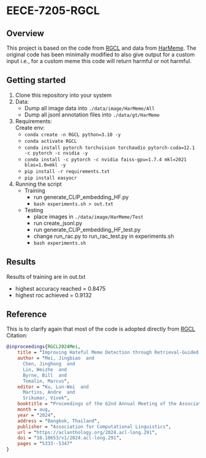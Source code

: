 # EECE-7205-RGCL

## Overview
This project is based on the code from [RGCL](https://github.com/JingbiaoMei/RGCL/tree/main) and data from [HarMeme](https://github.com/di-dimitrov/mmf/tree/master/data/datasets/memes/defaults). The original code has been minimally modified to also give output for a custom input i.e., for a custom meme this code will return harmful or not harmful.

## Getting started
1. Clone this repository into your system
2. Data:
   - Dump all image data into `./data/image/HarMeme/All`
   - Dump all jsonl annotation files into `./data/gt/HarMeme`
3. Requirements:  
   Create env:
   - `conda create -n RGCL python=3.10 -y`
   - `conda activate RGCL`
   - `conda install pytorch torchvision torchaudio pytorch-cuda=12.1 -c pytorch -c nvidia -y`
   - `conda install -c pytorch -c nvidia faiss-gpu=1.7.4 mkl=2021 blas=1.0=mkl -y`
   - `pip install -r requirements.txt`
   - `pip install easyocr`
4. Running the script  
   *  Training
      - run generate_CLIP_embedding_HF.py
      - `bash experiments.sh > out.txt`  
   * Testing
      - place images in `./data/image/HarMeme/Test`
      - run create_jsonl.py
      - run generate_CLIP_embedding_HF_test.py
      - change run_rac.py to run_rac_test.py in experiments.sh
      - `bash experiments.sh`

## Results
Results of training are in out.txt
- highest accuracy reached = 0.8475
- highest roc achieved = 0.9132

## Reference
This is to clarify again that most of the code is adopted directly from [RGCL](https://github.com/JingbiaoMei/RGCL/tree/main)  
Citation:
```bibtex
@inproceedings{RGCL2024Mei,
    title = "Improving Hateful Meme Detection through Retrieval-Guided Contrastive Learning",
    author = "Mei, Jingbiao  and
      Chen, Jinghong  and
      Lin, Weizhe  and
      Byrne, Bill  and
      Tomalin, Marcus",
    editor = "Ku, Lun-Wei  and
      Martins, Andre  and
      Srikumar, Vivek",
    booktitle = "Proceedings of the 62nd Annual Meeting of the Association for Computational Linguistics (Volume 1: Long Papers)",
    month = aug,
    year = "2024",
    address = "Bangkok, Thailand",
    publisher = "Association for Computational Linguistics",
    url = "https://aclanthology.org/2024.acl-long.291",
    doi = "10.18653/v1/2024.acl-long.291",
    pages = "5333--5347"
}
